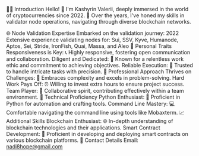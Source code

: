 👨‍💻 Introduction
Hello! 👋 I'm Kashyrin Valerii, deeply immersed in the world of cryptocurrencies since 2022. 🚀 Over the years, I've honed my skills in validator node operations, navigating through diverse blockchain networks.

🌐 Node Validation Expertise
Embarked on the validation journey: 2022
Extensive experience validating nodes for: Sui, SSV, Kyve, Humanode, Aptos, Sei, Stride, IronFish, Quai, Massa, and Aleo
🌟 Personal Traits
Responsiveness is Key: 📞 Highly responsive, fostering open communication and collaboration.
Diligent and Dedicated: 💪 Known for a relentless work ethic and commitment to achieving objectives.
Reliable Execution: 🤝 Trusted to handle intricate tasks with precision.
🚀 Professional Approach
Thrives on Challenges: 💼 Embraces complexity and excels in problem-solving.
Hard Work Pays Off: ⏰ Willing to invest extra hours to ensure project success.
Team Player: 🤝 Collaborative spirit, contributing effectively within a team environment.
🐍 Technical Proficiency
Python Enthusiast: 🐍 Proficient in Python for automation and crafting tools.
Command Line Mastery: 💻 Comfortable navigating the command line using tools like Mobaxterm.
📈 Additional Skills
Blockchain Enthusiast: 🌐 In-depth understanding of blockchain technologies and their applications.
Smart Contract Development: 💼 Proficient in developing and deploying smart contracts on various blockchain platforms.
📧 Contact Details
Email: nadi8hope@gmail.com
